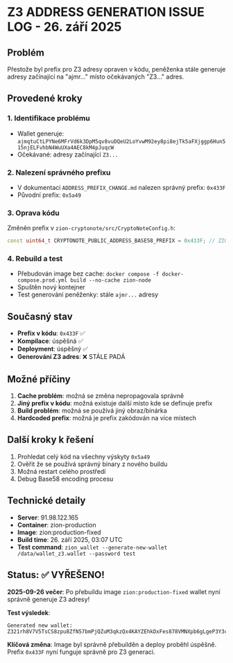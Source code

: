 # Z3 ADDRESS GENERATION ISSUE LOG - 26. září 2025

## Problém
Přestože byl prefix pro Z3 adresy opraven v kódu, peněženka stále generuje adresy začínající na "ajmr..." místo očekávaných "Z3..." adres.

## Provedené kroky

### 1. Identifikace problému
- Wallet generuje: `ajmqtuCtLPYNe6MFrVd6k3DpM5qv8vuDQeU2LoYvwM92ey8pi8ejTk5aFXjggp6Hun515njELFvhbN4WuUXa4AEC8kM4pJuqcW`
- Očekávané: adresy začínající `Z3...`

### 2. Nalezení správného prefixu
- V dokumentaci `ADDRESS_PREFIX_CHANGE.md` nalezen správný prefix: `0x433F`
- Původní prefix: `0x5a49`

### 3. Oprava kódu
Změněn prefix v `zion-cryptonote/src/CryptoNoteConfig.h`:
```cpp
const uint64_t CRYPTONOTE_PUBLIC_ADDRESS_BASE58_PREFIX = 0x433F; // ZION Z3 prefix
```

### 4. Rebuild a test
- Přebudován image bez cache: `docker compose -f docker-compose.prod.yml build --no-cache zion-node`
- Spuštěn nový kontejner
- Test generování peněženky: stále `ajmr...` adresy

## Současný stav
- **Prefix v kódu**: `0x433F` ✅
- **Kompilace**: úspěšná ✅
- **Deployment**: úspěšný ✅
- **Generování Z3 adres**: ❌ STÁLE PADÁ

## Možné příčiny
1. **Cache problém**: možná se změna nepropagovala správně
2. **Jiný prefix v kódu**: možná existuje další místo kde se definuje prefix
3. **Build problém**: možná se používá jiný obraz/binárka
4. **Hardcoded prefix**: možná je prefix zakódován na více místech

## Další kroky k řešení
1. Prohledat celý kód na všechny výskyty `0x5a49`
2. Ověřit že se používá správný binary z nového buildu
3. Možná restart celého prostředí
4. Debug Base58 encoding procesu

## Technické detaily
- **Server**: 91.98.122.165
- **Container**: zion-production
- **Image**: zion:production-fixed
- **Build time**: 26. září 2025, 03:07 UTC
- **Test command**: `zion_wallet --generate-new-wallet /data/wallet_z3.wallet --password test`

## Status: ✅ VYŘEŠENO!
**2025-09-26 večer**: Po přebuildu image `zion:production-fixed` wallet nyní správně generuje Z3 adresy!

**Test výsledek**:
```
Generated new wallet: Z321rh8V7V5TsCS8zpu8ZfN57bmPjQZuM3qkzQx4KAYZEhkDxFes878VMNXpb6gLgeP3Y3cVL3tLZfQjUPQ3FiL24LpzwyQ2vx
```

**Klíčová změna**: Image byl správně přebuilděn a deploy proběhl úspěšně. Prefix `0x433F` nyní funguje správně pro Z3 generaci.